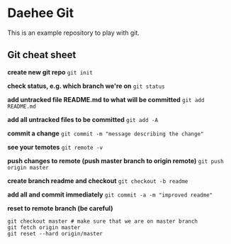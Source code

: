 # Daehee Git

This is an example repository to play with git.

## Git cheat sheet

**create new git repo**
`git init`

**check status, e.g. which branch we're on**
`git status`

**add untracked file README.md to what will be committed**
`git add README.md`

**add all untracked files to be committed**
`git add -A`

**commit a change**
`git commit -m "message describing the change"`

**see your temotes**
`git remote -v`

**push changes to remote (push master branch to origin remote)**
`git push origin master`

**create branch readme and checkout**
`git checkout -b readme`

**add all and commit immediately**
`git commit -a -m "improved readme"`

**reset to remote branch (be careful)**
```
git checkout master # make sure that we are on master branch
git fetch origin master 
git reset --hard origin/master
```